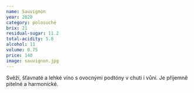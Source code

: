 ```yaml
---
name: Sauvignon
year: 2020
category: polosuché
brix: 21
residual-sugar: 11.2
total-acidity: 5.8
alcohol: 11
volume: 0.75
price: 140
image: sauvignon.jpg
---
```


Svěží, šťavnaté a lehké víno s ovocnými podtóny v chuti i vůni. Je příjemně pitelné a harmonické.